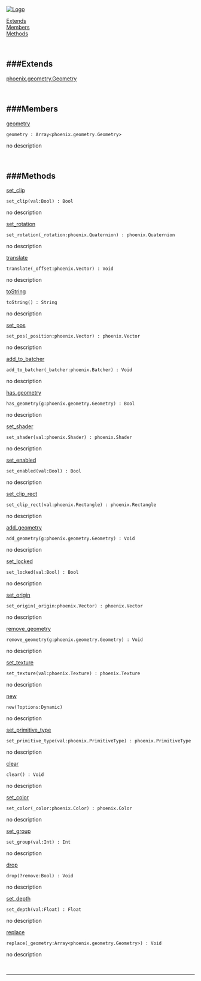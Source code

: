 
[![Logo](http://luxeengine.com/images/logo.png)](index.html)


[Extends](#Extends)   
[Members](#Members)   
[Methods](#Methods)   


&nbsp;   

<a class="lift" name="Extends" ></a>
###Extends   
---
<a class="lift" name="phoenix.geometry.Geometry" href="phoenix.geometry.Geometry.html">phoenix.geometry.Geometry</a>

&nbsp;   

<a class="lift" name="Members" ></a>
###Members   
---
<a class="lift" name="geometry" href="#geometry">geometry</a>



    geometry : Array<phoenix.geometry.Geometry>

<span class="small_desc_flat"> no description </span>   

&nbsp;   

<a class="lift" name="Methods" ></a>
###Methods   
---
<a class="lift" name="set_clip" href="#set_clip">set_clip</a>



    set_clip(val:Bool) : Bool

<span class="small_desc_flat"> no description </span>   

<a class="lift" name="set_rotation" href="#set_rotation">set_rotation</a>



    set_rotation(_rotation:phoenix.Quaternion) : phoenix.Quaternion

<span class="small_desc_flat"> no description </span>   

<a class="lift" name="translate" href="#translate">translate</a>



    translate(_offset:phoenix.Vector) : Void

<span class="small_desc_flat"> no description </span>   

<a class="lift" name="toString" href="#toString">toString</a>



    toString() : String

<span class="small_desc_flat"> no description </span>   

<a class="lift" name="set_pos" href="#set_pos">set_pos</a>



    set_pos(_position:phoenix.Vector) : phoenix.Vector

<span class="small_desc_flat"> no description </span>   

<a class="lift" name="add_to_batcher" href="#add_to_batcher">add_to_batcher</a>



    add_to_batcher(_batcher:phoenix.Batcher) : Void

<span class="small_desc_flat"> no description </span>   

<a class="lift" name="has_geometry" href="#has_geometry">has_geometry</a>



    has_geometry(g:phoenix.geometry.Geometry) : Bool

<span class="small_desc_flat"> no description </span>   

<a class="lift" name="set_shader" href="#set_shader">set_shader</a>



    set_shader(val:phoenix.Shader) : phoenix.Shader

<span class="small_desc_flat"> no description </span>   

<a class="lift" name="set_enabled" href="#set_enabled">set_enabled</a>



    set_enabled(val:Bool) : Bool

<span class="small_desc_flat"> no description </span>   

<a class="lift" name="set_clip_rect" href="#set_clip_rect">set_clip_rect</a>



    set_clip_rect(val:phoenix.Rectangle) : phoenix.Rectangle

<span class="small_desc_flat"> no description </span>   

<a class="lift" name="add_geometry" href="#add_geometry">add_geometry</a>



    add_geometry(g:phoenix.geometry.Geometry) : Void

<span class="small_desc_flat"> no description </span>   

<a class="lift" name="set_locked" href="#set_locked">set_locked</a>



    set_locked(val:Bool) : Bool

<span class="small_desc_flat"> no description </span>   

<a class="lift" name="set_origin" href="#set_origin">set_origin</a>



    set_origin(_origin:phoenix.Vector) : phoenix.Vector

<span class="small_desc_flat"> no description </span>   

<a class="lift" name="remove_geometry" href="#remove_geometry">remove_geometry</a>



    remove_geometry(g:phoenix.geometry.Geometry) : Void

<span class="small_desc_flat"> no description </span>   

<a class="lift" name="set_texture" href="#set_texture">set_texture</a>



    set_texture(val:phoenix.Texture) : phoenix.Texture

<span class="small_desc_flat"> no description </span>   

<a class="lift" name="new" href="#new">new</a>



    new(?options:Dynamic) 

<span class="small_desc_flat"> no description </span>   

<a class="lift" name="set_primitive_type" href="#set_primitive_type">set_primitive_type</a>



    set_primitive_type(val:phoenix.PrimitiveType) : phoenix.PrimitiveType

<span class="small_desc_flat"> no description </span>   

<a class="lift" name="clear" href="#clear">clear</a>



    clear() : Void

<span class="small_desc_flat"> no description </span>   

<a class="lift" name="set_color" href="#set_color">set_color</a>



    set_color(_color:phoenix.Color) : phoenix.Color

<span class="small_desc_flat"> no description </span>   

<a class="lift" name="set_group" href="#set_group">set_group</a>



    set_group(val:Int) : Int

<span class="small_desc_flat"> no description </span>   

<a class="lift" name="drop" href="#drop">drop</a>



    drop(?remove:Bool) : Void

<span class="small_desc_flat"> no description </span>   

<a class="lift" name="set_depth" href="#set_depth">set_depth</a>



    set_depth(val:Float) : Float

<span class="small_desc_flat"> no description </span>   

<a class="lift" name="replace" href="#replace">replace</a>



    replace(_geometry:Array<phoenix.geometry.Geometry>) : Void

<span class="small_desc_flat"> no description </span>   



&nbsp;
&nbsp;
&nbsp;

---  


&nbsp;   
&nbsp;   
